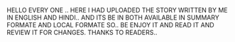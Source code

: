 HELLO EVERY ONE .. HERE I HAD UPLOADED THE STORY WRITTEN BY ME IN ENGLISH AND HINDI.. AND ITS BE IN BOTH AVAILABLE IN SUMMARY FORMATE AND LOCAL FORMATE SO.. BE ENJOY IT AND READ IT AND REVIEW IT FOR CHANGES.
THANKS TO READERS..
